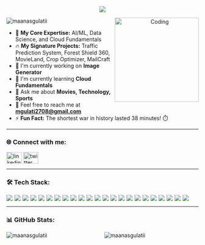 <p align="center">
    <a href="https://github.com/DenverCoder1/readme-typing-svg">
        <img src="https://readme-typing-svg.herokuapp.com?color=%2300FFFF&duration=3000&pause=7000&lines=Hi+%F0%9F%91%8B,+I'm+Maanas+Gulati&center=true&width=380&height=45">
    </a>
</p>

<p align="center">
  <img align="right" alt="Coding" width="220" src="https://images-wixmp-ed30a86b8c4ca887773594c2.wixmp.com/f/edbaae73-dea0-4ff5-8f87-aa5bcff5e406/dhsbbjj-42e74fb4-1836-4081-9983-f6938aaa869d.gif?token=eyJ0eXAiOiJKV1QiLCJhbGciOiJIUzI1NiJ9.eyJzdWIiOiJ1cm46YXBwOjdlMGQxODg5ODIyNjQzNzNhNWYwZDQxNWVhMGQyNmUwIiwiaXNzIjoidXJuOmFwcDo3ZTBkMTg4OTgyMjY0MzczYTVmMGQ0MTVlYTBkMjZlMCIsIm9iaiI6W1t7InBhdGgiOiJcL2ZcL2VkYmFhZTczLWRlYTAtNGZmNS04Zjg3LWFhNWJjZmY1ZTQwNlwvZGhzYmJqai00MmU3NGZiNC0xODM2LTQwODEtOTk4My1mNjkzOGFhYTg2OWQuZ2lmIn1dXSwiYXVkIjpbInVybjpzZXJ2aWNlOmZpbGUuZG93bmxvYWQiXX0.EDd-PIf88oxkisetgy1V4VW_fyqHWJHqJX1b4VR0lks">
</p>

<p align="left">
  <img src="https://komarev.com/ghpvc/?username=maanasgulatii&label=Profile%20views&color=0e75b6&style=flat" alt="maanasgulatii" />
</p>

- 🌟 **My Core Expertise:** AI/ML, Data Science, and Cloud Fundamentals  
- 🔥 **My Signature Projects:** Traffic Prediction System, Forest Shield 360, MovieLand, Crop Optimizer, MailCraft  
- 🔭 I'm currently working on **Image Generator**  
- 🌱 I'm currently learning **Cloud Fundamentals**  
- 💬 Ask me about **Movies, Technology, Sports**  
- 📧 Feel free to reach me at **[mgulati2708@gmail.com](https://mail.google.com/mail/?view=cm&fs=1&to=mgulati2708@gmail.com)**  
- ⚡ **Fun Fact:** The shortest war in history lasted 38 minutes! ⏱️  

---

<h3 align="left">🌐 Connect with me:</h3>
<p align="left">
  <a href="https://linkedin.com/in/maanas-gulati-449073267" target="blank"><img align="center" src="https://raw.githubusercontent.com/rahuldkjain/github-profile-readme-generator/master/src/images/icons/Social/linked-in-alt.svg" alt="linkedin" height="30" width="40" /></a>
  <a href="https://x.com/mgulati2708" target="blank"><img align="center" src="https://raw.githubusercontent.com/rahuldkjain/github-profile-readme-generator/master/src/images/icons/Social/twitter.svg" alt="twitter" height="30" width="40" /></a>
</p>

---

<h3 align="left">🛠️ Tech Stack:</h3>
<p align="left" style="display: flex; flex-wrap: wrap; gap: 5px;">
  <img src="https://img.shields.io/badge/HTML-E34F26?style=for-the-badge&logo=html5&logoColor=white" />
  <img src="https://img.shields.io/badge/CSS-1572B6?style=for-the-badge&logo=css3&logoColor=white" />
  <img src="https://img.shields.io/badge/JavaScript-F7DF1E?style=for-the-badge&logo=javascript&logoColor=black" />
  <img src="https://img.shields.io/badge/Python-3776AB?style=for-the-badge&logo=python&logoColor=white" />
  <img src="https://img.shields.io/badge/MATLAB-0076A8?style=for-the-badge&logo=mathworks&logoColor=white" />
  <img src="https://img.shields.io/badge/React-20232A?style=for-the-badge&logo=react&logoColor=61DAFB" />
  <img src="https://img.shields.io/badge/Node.js-43853D?style=for-the-badge&logo=node.js&logoColor=white" />
  <img src="https://img.shields.io/badge/C++-00599C?style=for-the-badge&logo=c%2B%2B&logoColor=white" />
  <img src="https://img.shields.io/badge/Git-F05032?style=for-the-badge&logo=git&logoColor=white" />
  <img src="https://img.shields.io/badge/GitHub-181717?style=for-the-badge&logo=github&logoColor=white" />
  <img src="https://img.shields.io/badge/MySQL-4479A1?style=for-the-badge&logo=mysql&logoColor=white" />
  <img src="https://img.shields.io/badge/MongoDB-47A248?style=for-the-badge&logo=mongodb&logoColor=white" />
  <img src="https://img.shields.io/badge/AWS-232F3E?style=for-the-badge&logo=amazonaws&logoColor=white" />
  <img src="https://img.shields.io/badge/Tableau-E97627?style=for-the-badge&logo=tableau&logoColor=white" />
  <img src="https://img.shields.io/badge/Numpy-013243?style=for-the-badge&logo=numpy&logoColor=white" />
  <img src="https://img.shields.io/badge/Pandas-150458?style=for-the-badge&logo=pandas&logoColor=white" />
  <img src="https://img.shields.io/badge/TensorFlow-FF6F00?style=for-the-badge&logo=tensorflow&logoColor=white" />
  <img src="https://img.shields.io/badge/ScikitLearn-F7931E?style=for-the-badge&logo=scikit-learn&logoColor=white" />
  <img src="https://img.shields.io/badge/Matplotlib-008080?style=for-the-badge&logo=matplotlib&logoColor=white" />
  <img src="https://img.shields.io/badge/PyTorch-EE4C2C?style=for-the-badge&logo=pytorch&logoColor=white" />
  <img src="https://img.shields.io/badge/Keras-D00000?style=for-the-badge&logo=keras&logoColor=white" />
  <img src="https://img.shields.io/badge/Flask-000000?style=for-the-badge&logo=flask&logoColor=white" />
  <img src="https://img.shields.io/badge/SciPy-8CAAE6?style=for-the-badge&logo=scipy&logoColor=white" />
</p>

---

<h3 align="left">📊 GitHub Stats:</h3>
<div align="left" style="display: flex; gap: 150px;">
  <img src="https://github-readme-stats.vercel.app/api?username=maanasgulatii&show_icons=true&theme=tokyonight" alt="maanasgulatii" />
  <img src="https://github-readme-stats.vercel.app/api/top-langs?username=maanasgulatii&show_icons=true&locale=en&layout=compact&theme=tokyonight" alt="maanasgulatii" />
</div>
